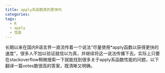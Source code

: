 ```yaml
---
title: apply系函数真的更快吗
categories:
tags:
  - R 
  - apply
  - 性能
---
```


长期以来在国内R语言界一直流传着一个说法“尽量使用*apply函数以获得更快的速度”，很多人不加以验证就信以为真，并继续将这一说法传播下去。实际上只要在stackoverflow稍微搜索一下就能找到很多关于apply系函数性能的问题，以下翻译一篇votes数很高的答案，既清晰又明确。

<!-- more -- >
> 原文 [Is R's apply family more than syntactic sugar?](https://stackoverflow.com/a/2276001)

R语言中的`apply`系函数相比其他循环函数（比如`for`）并不能提升性能。`lapply`是个例外，因为它的源码中有更多的C所以它能稍微快一点。

但是总的来说，**你应该为了清晰性使用`apply`系函数而不是为了性能。**

要说还有一点就是**`apply`系函数没有副作用**，这在R语言的函数式编程中是很重要的差别。当然用`assign`或者`<<-`会改变这一点作用，但是那是非常危险的。因为副作用让变量的状态取决于历史，所以让程序更难理解。

为了强调这个（性能）我们来看一个递归计算斐波那契数列的例子，这个程序要跑很多次以获得精准的测量，但重点是这些方法没有显著的性能区别：

```r
> fibo <- function(n) {
+   if ( n < 2 ) n
+   else fibo(n-1) + fibo(n-2)
+ }
> system.time(for(i in 0:26) fibo(i))
   user  system elapsed 
   7.48    0.00    7.52 
> system.time(sapply(0:26, fibo))
   user  system elapsed 
   7.50    0.00    7.54 
> system.time(lapply(0:26, fibo))
   user  system elapsed 
   7.48    0.04    7.54 
> library(plyr)
> system.time(ldply(0:26, fibo))
   user  system elapsed 
   7.52    0.00    7.58 

```

至于一些并行化R包（比如`rpvm`，`rmpi`和`snow`），他们也提供了`apply`系函数。这里有一个`snow`包中的`sapply`函数的例子：

```r
library(snow)
cl <- makeSOCKcluster(c("localhost","localhost"))
parSapply(cl, 1:20, get("+"), 3)
```

这个例子使用了一个socket集群，此外不需要安装额外的软件，否则你需要一些像PVM或者MPI的东西。`snow`包有以下的`apply`系函数：

```r
parLapply(cl, x, fun, ...)
parSapply(cl, X, FUN, ..., simplify = TRUE, USE.NAMES = TRUE)
parApply(cl, X, MARGIN, FUN, ...)
parRapply(cl, x, fun, ...)
parCapply(cl, x, fun, ...)
```

因为没有副作用，所以在并行化计算中使用这些函数很有道理。当你在一个`for`循环中改变变量值时，这是全局设置。另一方面，因为在函数调用中赋值是局部的（除非你尝试使用`assign`或者`<<-`，这种情况下你就引入了副作用），所以所有的`apply`系函数在并行化中可以被安全地使用。不必多说，仔细处理局部和全局变量非常关键，特别是在并行化过程中。

这里有一个关于`for`和`apply`系函数副作用的例子：

```r
> df <- 1:10
> # *apply example
> lapply(2:3, function(i) df <- df * i)
> df
 [1]  1  2  3  4  5  6  7  8  9 10
> # for loop example
> for(i in 2:3) df <- df * i
> df
 [1]  6 12 18 24 30 36 42 48 54 60
```

注意`for`循环在父环境中改变了`df`，而`apply`则没有。
